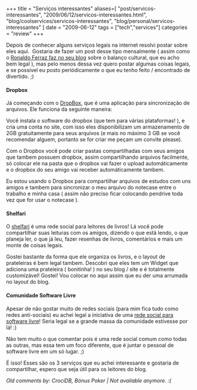 +++
title = "Serviços interessantes"
aliases=[
  "post/servicos-interessantes",
  "2009/06/12/servicos-interessantes.html",
  "blog/coolservices/servicos-interessantes",
  "blog/personal/servicos-interessantes"
]
date = "2009-06-12"
tags = ["tech","services"]
categories = "review"
+++

Depois de conhecer alguns serviços legais na internet resolvi postar sobre eles aqui.  Gostaria de fazer um post desse tipo mensalmente ( assim como o [Ronaldo Ferraz faz no seu blog](http://logbr.reflectivesurface.com "Blog do Ronaldo Ferraz") sobre o balanço cultural, que eu acho bem legal ), mas pelo menos dessa vez quero postar algumas coisas legais, e se possível eu posto periódicamente o que eu tenho feito / encontrado de divertido. ;)

#### Dropbox

Já começando com o [DropBox](https://www.getdropbox.com), que é
uma aplicação para sincronização de arquivos. Ele funciona da seguinte
maneira:

Você instala o software do dropbox (que tem para várias plataformas!
), e cria uma conta no site, com isso eles disponibilizam um
armazenamento de 2GB gratuitamente para seus arquivos (e mais no
máximo 3 GB se você recomendar alguem, portanto se for criar me peçam
um convite please).

Com o Dropbox você pode criar pastas compartilhadas com seus amigos
que tambem possuem dropbox, assim compartilhando arquivos facilmente,
só colocar ele na pasta que o dropbox vai fazer o upload
automáticamente e o dropbox do seu amigo vai receber automáticamente
tambem.

Eu estou usando o Dropbox para compartilhar arquivos de estudos com
uns amigos e tambem para sincronizar o meu arquivo do notecase entre o
trabalho e minha casa ( assim não preciso ficar colocando pendrive
toda vez que for usar o notecase ).

#### Shelfari

O [shelfari](http://www.shelfari.com/pothix "Shelfari") é uma rede
social para leitores de livros! Lá você pode compartilhar suas
leituras com os amigos, dizendo o que está lendo, o que planeja ler, o
que já leu, fazer resenhas de livros, comentários e mais um monte de
coisas legais.

Gostei bastante da forma que ele organiza os livros, e o layout de
prateleiras é bem legal tambem. Descobri que eles tem um Widget que
adiciona uma prateleira ( bonitinha! ) no seu blog / site e é
totalmente customizável! Gostei! Vou colocar no aqui assim que eu der
uma arrumada no layout do blog.

#### Comunidade Software Livre

Apesar de não gostar muito de redes sociais (para mim fica tudo como
redes anti-sociais) eu achei legal a iniciativa de uma
[rede social para software livre](http://softwarelivre.org/pothix "Software Livre")!
Seria legal se a grande massa da comunidade estivesse por lá!
:)

Não tem muito o que comentar pois é uma rede social comum como todas
as outras, mas essa tem um foco diferente, que é juntar o pessoal de
software livre em um só lugar. ;)

É isso! Esses são os 3 serviços que eu achei interessante e gostaria
de compartilhar, espero que seja útil para os leitores do blog.



_Old comments by: CrociDB, Bónus Poker | Not available anymore. :(_
